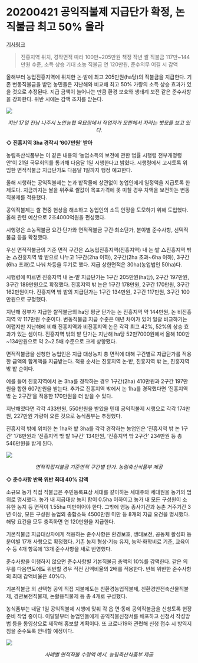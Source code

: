 # 20200421 **공익직불제 지급단가 확정, 논 직불금 최고 50% 올라**

[기사링크](<https://m.news.naver.com/read.nhn?mode=LSD&mid=sec&sid1=101&oid=018&aid=0004624668>)



> 진흥지역 위치, 경작면적 따라 100만~205만원 책정
> 작년 쌀 직불금 117만~144만원 수준, 소득 상승 기대
> 소농 직불금 연 120만원, 준수의무 어길 시 감액



올해부터 농업진흥지역에 위치한 논·밭에 최고 205만원(ha당)의 직불금을 지급한다. 기존 변동직불금을 받던 농민들은 지난해와 비교해 최고 50% 가량의 소득 상승 효과가 있을 것으로 추정된다. 지급 금액이 늘어나는 만큼 환경 보호와 생태계 보전 같은 준수사항을 강화한다. 위반 시에는 감액 조치를 받는다.



![](https://imgnews.pstatic.net/image/018/2020/04/21/0004624668_001_20200421162707693.jpg?type=w430)

<center><i>지난 17일 전남 나주시 노안농협 육묘장에서 작업자가 모판에서 자라는 볏모를 보고 있다.</i></center>



  **◇ 진흥지역 3ha 경작시 ‘607만원’ 받아**



농림축산식품부는 이 같은 내용의 ‘농업소득의 보전에 관한 법률 시행령 전부개정령안’이 21일 국무회의를 통과해 다음달 1일 시행한다고 밝혔다. 시행령에서 고시토록 위임한 면적직불금 지급단가도 다음달 1일까지 행정 예고한다.



올해 시행하는 공익직불제는 논과 밭작물에 상관없이 농업인에게 일정액을 지급토록 한 제도다. 지금까지는 쌀을 위주로 쌀값이 목표가격에 못 미칠 경우 차액을 보전하는 변동직불제를 적용했다.



공익직불제는 쌀 편중 현상을 해소하고 농업인의 소득 안정을 도모하기 위해 도입했다. 올해 관련 예산으로 2조4000억원을 편성했다.



시행령은 소농직불금 요건·단가와 면적직불금 구간·최소단가, 분야별 준수사항, 선택직불금 등을 확정했다.



우선 면적직불금의 기준 면적 구간은 △농업진흥지역(진흥지역) 내 논·밭 △진흥지역 밖 논 △진흥지역 밖 밭으로 나누고 1구간(2ha 이하), 2구간(2ha 초과~6ha 이하), 3구간(6ha 초과)로 나눠 차등을 두기로 했다. 지급 상한면적은 30ha(농업법인 50ha)다.



시행령에 따르면 진흥지역 내 논·밭 지급단가는 1구간 205만원(ha당), 2구간 197만원, 3구간 189만원으로 확정했다. 진흥지역 밖 논은 1구간 178만원, 2구간 170만원, 3구간 162만원이다. 진흥지역 밖 밭의 지급단가는 1구간 134만원, 2구간 117만원, 3구간 100만원으로 규정했다.



지난해 정부가 지급한 쌀직불금의 ha당 평균 단가는 논 진흥지역 약 144만원, 논 비진흥지역 약 117만원 수준이다. 변동직불금 지급 수준은 매년 차이가 있어 일괄 비교하기는 어렵지만 지난해에 비해 진흥지역과 비진흥지역 논은 각각 최고 42%, 52%의 상승 효과가 있는 셈이다. 진흥지역 밖의 밭 단가는 지난해 ha당 52만7000원에서 올해 100만~134만원으로 약 2~2.5배 수준으로 크게 상향됐다.  



면적직불금을 신청한 농업인은 지급 대상농지 총 면적에 대해 구간별로 지급단가를 적용한 금액의 합계액을 지급받는다. 적용 순서는 진흥지역 논·밭, 진흥지역 밖 논, 진흥지역 밖 밭 순이다.



예를 들어 진흥지역에서 논 3ha를 경작하는 경우 1구간(2ha) 410만원과 2구간 197만원을 합한 607만원을 받는다. 추가로 진흥지역 밖에서 논 1ha를 경작했다면 ‘진흥지역 밖 논 2구간’을 적용한 170만원을 더 받을 수 있다.



지난해였다면 각각 433만원, 550만원을 받았을 텐데 공익직불제 시행으로 각각 174만원, 227만원 가량이 오른 것으로 농식품부는 추정했다.



진흥지역 밖에 위치한 논 1ha와 밭 3ha를 각각 경작하는 농업인은 ‘진흥지역 밖 논 1구간’ 178만원과 ‘진흥지역 밖 밭 1구간’ 134만원, ‘진흥지역 밖 2구간’ 234만원 등 총 546만원을 받게 된다.  



![](https://imgnews.pstatic.net/image/018/2020/04/21/0004624668_002_20200421162707706.jpg?type=w430)

<center><i>면적직접지불금 기준면적 구간별 단가. 농림축산식품부 제공</i></center>



  **◇ 준수사항 반복 위반 최대 40% 감액**



소규모 농가 직접 직불금은 주민등록표상 세대를 같이하는 세대주와 세대원을 농가의 범위로 명시했다. 농가 내 지급대상 농지 합이 0.5ha 이하이고 농가 내 모든 구성원이 소유한 농지 등 면적이 1.55ha 미만이어야 한다. 그밖에 영농 종사기간과 농촌 거주기간 3년 이상, 모든 구성원 농업외 종합소득 4500만원 미만 등 8개의 지급 요건을 명시했다. 해당 요건을 모두 충족하면 연 120만원을 지급한다.



기본직불금 지급대상자에게 적용하는 준수사항은 환경보호, 생태보전, 공동체 활성화 등 분야별 17개 사항으로 확정했다. 기존 농지 형상·기능 유지, 농약·화학비료 기준, 교육이수 등 4개 항목에 13개 준수사항을 새로 반영했다.



준수사항을 이행하지 않으면 준수사항별 기본직불금 총액의 10%를 감액한다. 같은 의무를 다음연도에도 위반할 경우 직전 감액비율의 2배를 적용한다. 반복 위반한 준수사항의 최대 감액비율은 40%다.



기본직불금 외 선택형 공익 직접 지불제도는 친환경농업직불제, 친환경안전축산물직불제, 경관보전직불제, 논활용직불제 등 총 4개로 구성했다.



농식품부는 내달 1일 공익직불제 시행에 맞춰 각 읍·면·동에 공익직불금을 신청토록 현장 준비 작업 중이다. 이달말부터 농업인들에게 공익직불신청서를 배포하고 신청서 작성방법 등을 동영상으로 제작해 홍보할 계획이다. 또 코로나19와 관련해 신청 접수 시 방역지침을 준수토록 안내할 예정이다.  



![](https://imgnews.pstatic.net/image/018/2020/04/21/0004624668_003_20200421162707723.jpg?type=w430)

<center><i>사례별 면적직불 수령액 예시. 농림축산식품부 제공</i></center>